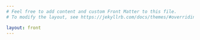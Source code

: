 ```yaml
---
# Feel free to add content and custom Front Matter to this file.
# To modify the layout, see https://jekyllrb.com/docs/themes/#overriding-theme-defaults

layout: front
---
```

